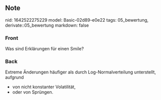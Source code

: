 ## Note
nid: 1642522275229
model: Basic-02d89-e0e22
tags: 05_bewertung, derivate::05_bewertung
markdown: false

### Front
Was sind Erklärungen für einen Smile?

### Back
Extreme Änderungen häufiger als durch Log-Normalverteilung
unterstellt, aufgrund
<ul>
  <li>von nicht konstanter Volatilität,
  <li>oder von Sprüngen.
</ul>
